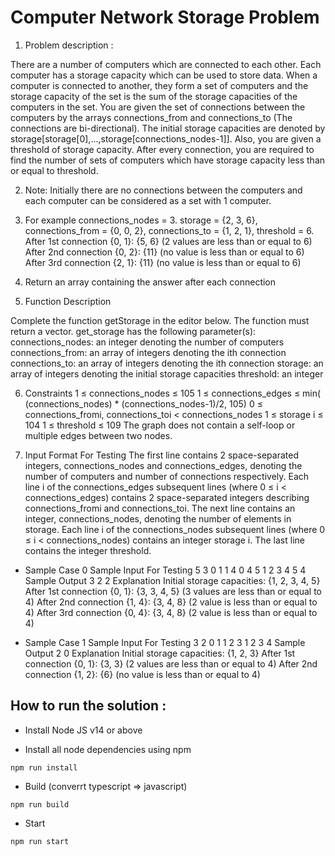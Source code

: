 # Computer Network Storage Problem

1. Problem description :

There are a number of computers which are connected to each other. Each computer has a storage capacity which can be used to store data. When a computer is connected to another, they form a set of computers
and the storage capacity of the set is the sum of the storage capacities of the computers in the set.
You are given the set of connections between the computers by the arrays connections_from and connections_to (The connections are bi-directional). The initial storage capacities are denoted by
storage[storage[0],...,storage[connections_nodes-1]]. Also, you are given a threshold of storage capacity. After every connection, you are required to find the number of sets of computers which have storage capacity
less than or equal to threshold.

2. Note: Initially there are no connections between the computers and each computer can be considered as a set with 1 computer.

3. For example
   connections_nodes = 3. storage = {2, 3, 6}, connections_from = {0, 0, 2}, connections_to = {1, 2, 1}, threshold = 6.
   After 1st connection {0, 1}: {5, 6} (2 values are less than or equal to 6)
   After 2nd connection {0, 2}: {11} (no value is less than or equal to 6)
   After 3rd connection {2, 1}: {11} (no value is less than or equal to 6)

4. Return an array containing the answer after each connection

5. Function Description

Complete the function getStorage in the editor below. The function must return a vector. get_storage has the following parameter(s):
connections_nodes: an integer denoting the number of computers
connections_from: an array of integers denoting the ith connection
connections_to: an array of integers denoting the ith connection
storage: an array of integers denoting the initial storage capacities
threshold: an integer

6. Constraints
   1 ≤ connections_nodes ≤ 105
   1 ≤ connections_edges ≤ min( (connections_nodes) \* (connections_nodes-1)/2, 105)
   0 ≤ connections_fromi, connections_toi < connections_nodes
   1 ≤ storage i ≤ 104
   1 ≤ threshold ≤ 109
   The graph does not contain a self-loop or multiple edges between two nodes.

7. Input Format For Testing
   The first line contains 2 space-separated integers, connections_nodes and connections_edges, denoting the number of computers and number of connections respectively.
   Each line i of the connections_edges subsequent lines (where 0 ≤ i < connections_edges) contains 2 space-separated integers describing connections_fromi and connections_toi.
   The next line contains an integer, connections_nodes, denoting the number of elements in storage.
   Each line i of the connections_nodes subsequent lines (where 0 ≤ i < connections_nodes) contains an integer storage i.
   The last line contains the integer threshold.

- Sample Case 0
  Sample Input For Testing
  5 3
  0 1
  1 4
  0 4
  5
  1
  2
  3
  4
  5
  4
  Sample Output
  3
  2
  2
  Explanation
  Initial storage capacities: {1, 2, 3, 4, 5}
  After 1st connection {0, 1}: {3, 3, 4, 5} (3 values are less than or equal to 4)
  After 2nd connection {1, 4}: {3, 4, 8} (2 value is less than or equal to 4)
  After 3rd connection {0, 4}: {3, 4, 8} (2 value is less than or equal to 4)

- Sample Case 1
  Sample Input For Testing
  3 2
  0 1
  1 2
  3
  1
  2
  3
  4
  Sample Output
  2
  0
  Explanation
  Initial storage capacities: {1, 2, 3}
  After 1st connection {0, 1}: {3, 3} (2 values are less than or equal to 4)
  After 2nd connection {1, 2}: {6} (no value is less than or equal to 4)

## How to run the solution :

- Install Node JS v14 or above

- Install all node dependencies using npm

```
npm run install

```

- Build (converrt typescript => javascript)

```
npm run build

```

- Start

```
npm run start

```
